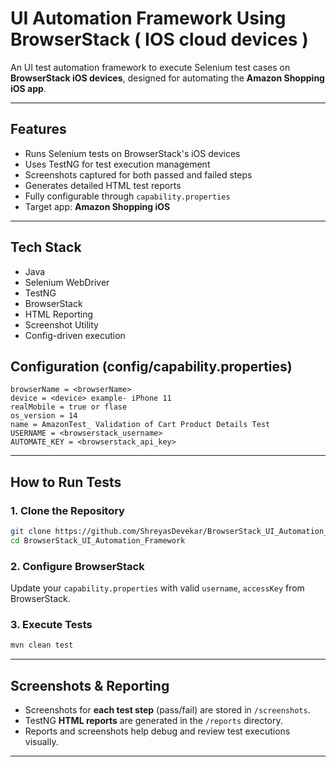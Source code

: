 # UI Automation Framework Using BrowserStack ( IOS cloud devices )

An UI test automation framework to execute Selenium test cases on **BrowserStack iOS devices**, designed for automating the **Amazon Shopping iOS app**.

---

## Features

- Runs Selenium tests on BrowserStack's iOS devices
- Uses TestNG for test execution management
- Screenshots captured for both passed and failed steps
- Generates detailed HTML test reports
- Fully configurable through `capability.properties`
- Target app: **Amazon Shopping iOS**

---

## Tech Stack

- Java
- Selenium WebDriver
- TestNG
- BrowserStack
- HTML Reporting
- Screenshot Utility
- Config-driven execution

## Configuration (config/capability.properties)

```properties
browserName = <browserName>
device = <device> example- iPhone 11
realMobile = true or flase
os_version = 14
name = AmazonTest_ Validation of Cart Product Details Test
USERNAME = <browserstack_username>
AUTOMATE_KEY = <browserstack_api_key>
```

---

## How to Run Tests

### 1. Clone the Repository

```bash
git clone https://github.com/ShreyasDevekar/BrowserStack_UI_Automation_Framework.git
cd BrowserStack_UI_Automation_Framework
```

### 2. Configure BrowserStack

Update your `capability.properties` with valid `username`, `accessKey` from BrowserStack.

### 3. Execute Tests

```bash
mvn clean test
```

---

## Screenshots & Reporting

- Screenshots for **each test step** (pass/fail) are stored in `/screenshots`.
- TestNG **HTML reports** are generated in the `/reports` directory.
- Reports and screenshots help debug and review test executions visually.

---
